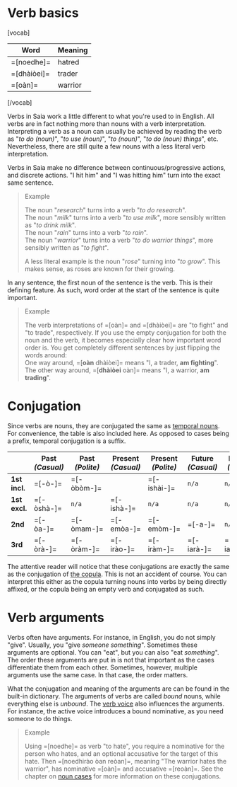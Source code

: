 ---
---
# Verb basics
[vocab]

**Word**    | **Meaning**
------------|-------------
=[noedhe]=  | hatred
=[dhàiòei]= | trader
=[oàn]=     | warrior

[/vocab]

Verbs in Saia work a little different to what you're used to in English. All verbs are in fact nothing more than nouns with a verb interpretation. Interpreting a verb as a noun can usually be achieved by reading the verb as "_to do (noun)_", "_to use (noun)_", "_to (noun)_", "_to do (noun) things_", etc. Nevertheless, there are still quite a few nouns with a less literal verb interpretation.

Verbs in Saia make no difference between continuous/progressive actions, and discrete actions. "I hit him" and "I was hitting him" turn into the exact same sentence.

> Example
>
> The noun "_research_" turns into a verb "_to do research_".  
> The noun "_milk_" turns into a verb "_to use milk_", more sensibly written as "_to drink milk_".  
> The noun "_rain_" turns into a verb "_to rain_".  
> The noun "_warrior_" turns into a verb "_to do warrior things_", more sensibly written as "_to fight_".  
>
> A less literal example is the noun "_rose_" turning into "_to grow_". This makes sense, as roses are known for their growing.

In any sentence, the first noun of the sentence is the verb. This is their defining feature. As such, word order at the start of the sentence is quite important.

> Example
>
> The verb interpretations of =[oàn]= and =[dhàiòei]= are "to fight" and "to trade", respectively. If you use the empty conjugation for both the noun and the verb, it becomes especially clear how important word order is. You get completely different sentences by just flipping the words around:  
> One way around, =[**oàn** dhàiòei]= means "I, a trader, **am fighting**".  
> The other way around, =[**dhàiòei** oàn]= means "I, a warrior, **am trading**".

# Conjugation
Since verbs are nouns, they are conjugated the same as [temporal nouns](/grammar/temporal-nouns). For convenience, the table is also included here. As opposed to cases being a prefix, temporal conjugation is a suffix.

&nbsp; | **Past** _(Casual)_ | **Past** _(Polite)_ | **Present** _(Casual)_ | **Present** _(Polite)_ | **Future** _(Casual)_ | **Future** _(Polite)_
--------------|------------|------------|------------|------------|-----------|------------
**1st incl.** | =[-ò-]=    | =[-òbòm-]= |            | =[-ishài-]= | `n/a`     | `n/a`
**1st excl.** | =[-òshà-]=| `n/a`       | =[-ishà-]=| `n/a`      | `n/a`     | `n/a`
**2nd**       | =[-òa-]=   | =[-òmam-]= | =[-emòa-]=  | =[-emòm-]= | =[-a-]=   | `n/a`
**3rd**       | =[-òrà-]= | =[-òràm-]=  | =[-irào-]=  | =[-iràm-]= | =[-iarà-]= | =[-iaràm-]=

The attentive reader will notice that these conjugations are exactly the same as the conjugation of [the copula](/grammar/copula). This is not an accident of course. You can interpret this either as the copula turning nouns into verbs by being directly affixed, or the copula being an empty verb and conjugated as such.

# Verb arguments
Verbs often have arguments. For instance, in English, you do not simply "give". Usually, you "give _someone_ _something_". Sometimes these arguments are optional. You can "eat", but you can also "eat _something_". The order these arguments are put in is not that important as the cases differentiate them from each other. Sometimes, however, multiple arguments use the same case. In that case, the order matters.

What the conjugation and meaning of the arguments are can be found in the built-in dictionary. The arguments of verbs are called _bound_ nouns, while everything else is _unbound_. The [verb voice](/grammar/verb-voice) also influences the arguments. For instance, the active voice introduces a bound nominative, as you need someone to do things.

> Example
>
> Using =[noedhe]= as verb "to hate", you require a nominative for the person who hates, and an optional accusative for the target of this hate. Then =[noedhirào òan reòan]=, meaning "The warrior hates the warrior", has nominative =[oàn]= and accusative =[reoàn]=. See the chapter on [noun cases](/grammar/noun-cases) for more information on these conjugations.
